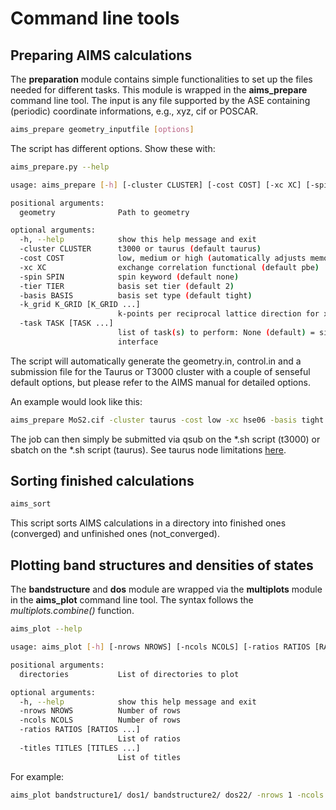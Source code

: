 # Command line tools

## Preparing AIMS calculations

The **preparation** module contains simple functionalities to set up the files needed for different tasks. This module is wrapped in the **aims_prepare** command line tool.
The input is any file supported by the ASE containing (periodic) coordinate informations, e.g., xyz, cif or POSCAR.

```bash
aims_prepare geometry_inputfile [options]
```

The script has different options. Show these with:
```bash
aims_prepare.py --help

usage: aims_prepare [-h] [-cluster CLUSTER] [-cost COST] [-xc XC] [-spin SPIN] [-tier TIER] [-basis BASIS] [-k_grid K_GRID [K_GRID ...]] [-task TASK [TASK ...]] geometry

positional arguments:
  geometry              Path to geometry

optional arguments:
  -h, --help            show this help message and exit
  -cluster CLUSTER      t3000 or taurus (default taurus)
  -cost COST            low, medium or high (automatically adjusts memory and nodes)
  -xc XC                exchange correlation functional (default pbe)
  -spin SPIN            spin keyword (default none)
  -tier TIER            basis set tier (default 2)
  -basis BASIS          basis set type (default tight)
  -k_grid K_GRID [K_GRID ...]
                        k-points per reciprocal lattice direction for x, y, z (default: 6 6 6)
  -task TASK [TASK ...]
                        list of task(s) to perform: None (default) = single point; BS = band structure; fatBS = mulliken-projected band structure; DOS = (atom-projected) density of states; GO = geometry optimisation; phonons = phonopy
                        interface
```

The script will automatically generate the geometry.in, control.in and a submission file for the Taurus or T3000 cluster with a couple of senseful default options, but please refer to the AIMS manual for detailed options.

An example would look like this:
```bash
aims_prepare MoS2.cif -cluster taurus -cost low -xc hse06 -basis tight -tier 2 -task BS DOS
```

The job can then simply be submitted via qsub on the *.sh script (t3000) or sbatch on the *.sh script (taurus). See taurus node limitations [here](https://doc.zih.tu-dresden.de/hpc-wiki/bin/view/Compendium/SystemTaurus).


## Sorting finished calculations

```bash
aims_sort
```

This script sorts AIMS calculations in a directory into finished ones (converged) and unfinished ones (not_converged).

## Plotting band structures and densities of states

The **bandstructure** and **dos** module are wrapped via the **multiplots** module in the **aims_plot** command line tool. The syntax follows the *multiplots.combine()* function.

```bash
aims_plot --help

usage: aims_plot [-h] [-nrows NROWS] [-ncols NCOLS] [-ratios RATIOS [RATIOS ...]] [-titles TITLES [TITLES ...]] directories [directories ...]

positional arguments:
  directories           List of directories to plot

optional arguments:
  -h, --help            show this help message and exit
  -nrows NROWS          Number of rows
  -ncols NCOLS          Number of rows
  -ratios RATIOS [RATIOS ...]
                        List of ratios
  -titles TITLES [TITLES ...]
                        List of titles
```

For example:

```bash
aims_plot bandstructure1/ dos1/ bandstructure2/ dos22/ -nrows 1 -ncols 4 -ratios 3 1 3 1
```